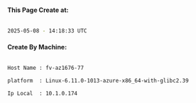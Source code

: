 
   
#### This Page Create at:

```bash

2025-05-08 - 14:18:33 UTC

```

#### Create By Machine:

```bash

Host Name : fv-az1676-77

platform  : Linux-6.11.0-1013-azure-x86_64-with-glibc2.39

Ip Local  : 10.1.0.174

```

